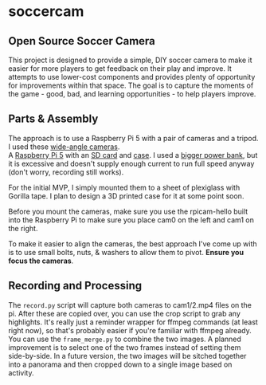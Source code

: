 # soccercam
## Open Source Soccer Camera

This project is designed to provide a simple, DIY soccer camera to make it easier for more players to get feedback on their play and improve. It attempts to use lower-cost components and provides plenty of opportunity for improvements within that space. The goal is to capture the moments of the game - good, bad, and learning opportunities - to help players improve.

## Parts & Assembly
The approach is to use a Raspberry Pi 5 with a pair of cameras and a tripod. 
I used these [wide-angle cameras](https://www.amazon.com/dp/B07L2SY756?ref=ppx_yo2ov_dt_b_fed_asin_title).  
A [Raspberry Pi 5](https://www.amazon.com/dp/B0CK2FCG1K?ref=ppx_yo2ov_dt_b_fed_asin_title) with an [SD card](https://www.amazon.com/dp/B07R8GVGN9?ref=ppx_yo2ov_dt_b_fed_asin_title) and [case](https://www.amazon.com/dp/B0CLYHPL5G?ref=ppx_yo2ov_dt_b_fed_asin_title). I used a [bigger power bank](https://www.amazon.com/dp/B0BF54MTCG?ref=ppx_yo2ov_dt_b_fed_asin_title), but it is excessive and doesn't supply enough current to run full speed anyway (don't worry, recording still works).

For the initial MVP, I simply mounted them to a sheet of plexiglass with Gorilla tape. I plan to design a 3D printed case for it at some point soon.

Before you mount the cameras, make sure you use the rpicam-hello built into the Raspberry Pi to make sure you place cam0 on the left and cam1 on the right.

To make it easier to align the cameras, the best approach I've come up with is to use small bolts, nuts, & washers to allow them to pivot. **Ensure you focus the cameras**.

## Recording and Processing
The `record.py` script will capture both cameras to cam1/2.mp4 files on the pi. After these are copied over, you can use the crop script to grab any highlights. It's really just a reminder wrapper for ffmpeg commands (at least right now), so that's probably easier if you're familiar with ffmpeg already. 
You can use the `frame_merge.py` to combine the two images. A planned improvement is to select one of the two frames instead of setting them side-by-side. In a future version, the two images will be sitched together into a panorama and then cropped down to a single image based on activity. 

